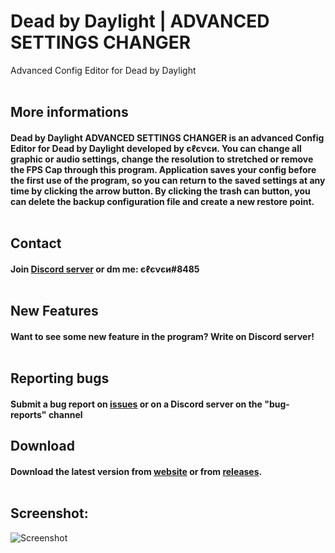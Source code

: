 # Dead by Daylight | ADVANCED SETTINGS CHANGER
Advanced Config Editor for Dead by Daylight
<br /><br />
## More informations
#### Dead by Daylight ADVANCED SETTINGS CHANGER is an advanced Config Editor for Dead by Daylight developed by єℓєνєи. You can change all graphic or audio settings, change the resolution to stretched or remove the FPS Cap through this program. Application saves your config before the first use of the program, so you can return to the saved settings at any time by clicking the arrow button. By clicking the trash can button, you can delete the backup configuration file and create a new restore point.<br /><br />
## Contact 
#### Join [Discord server](https://discord.com/invite/EY9uaqTS7Z) or dm me: єℓєνєи#8485<br /><br />
## New Features
#### Want to see some new feature in the program? Write on Discord server!<br /><br />
## Reporting bugs
#### Submit a bug report on [issues](https://github.com/elefelen/DbD_ADVANCED_SETTINGS_CHANGER/issues) or on a Discord server on the "bug-reports" channel
## Download
#### Download the latest version from [website](http://dbdconfigeditor.epizy.com/) or from [releases](https://github.com/elefelen/dead-by-daylight-advanced-settings-changer/releases).<br /><br />
## Screenshot:<br />
![Screenshot](https://github.com/elefelen/dead-by-daylight-advanced-settings-changer/blob/main/image2.PNG)
